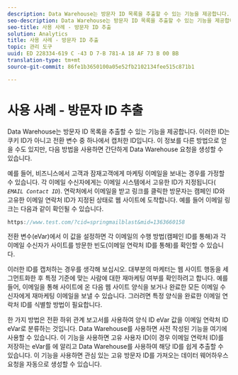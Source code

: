```yaml
---
description: Data Warehouse는 방문자 ID 목록을 추출할 수 있는 기능을 제공합니다. 이러한 ID는 쿠키 ID가 아니고 전환 변수 중 하나에서 캡처한 ID입니다. 이 정보를 다른 방법으로 얻을 수도 있지만, 다음 방법을 사용하면 간단하게 Data Warehouse 요청을 생성할 수 있습니다.
seo-description: Data Warehouse는 방문자 ID 목록을 추출할 수 있는 기능을 제공합니다. 이러한 ID는 쿠키 ID가 아니고 전환 변수 중 하나에서 캡처한 ID입니다. 이 정보를 다른 방법으로 얻을 수도 있지만, 다음 방법을 사용하면 간단하게 Data Warehouse 요청을 생성할 수 있습니다.
seo-title: 사용 사례 - 방문자 ID 추출
solution: Analytics
title: 사용 사례 - 방문자 ID 추출
topic: 관리 도구
uuid: ED 228334-619 C -43 D 7-B 781-A 18 AF 73 B 00 BB
translation-type: tm+mt
source-git-commit: 86fe1b3650100a05e52fb2102134fee515c871b1

---
```



# 사용 사례 - 방문자 ID 추출

Data Warehouse는 방문자 ID 목록을 추출할 수 있는 기능을 제공합니다. 이러한 ID는 쿠키 ID가 아니고 전환 변수 중 하나에서 캡처한 ID입니다. 이 정보를 다른 방법으로 얻을 수도 있지만, 다음 방법을 사용하면 간단하게 Data Warehouse 요청을 생성할 수 있습니다.

예를 들어, 비즈니스에서 고객과 잠재고객에게 마케팅 이메일을 보내는 경우를 가정할 수 있습니다. 각 이메일 수신자에게는 이메일 시스템에서 고유한 ID가 지정됩니다( *`EMAIL Contact ID`*). 연락처에서 이메일을 받고 링크를 클릭한 방문자는 캠페인 ID와 고유한 이메일 연락처 ID가 지정된 상태로 웹 사이트에 도착합니다. 예를 들어 이메일 링크는 다음과 같이 확인될 수 있습니다.

```js
https://www.test.com/?cid=springmailblast&mid=1363660158
```

전환 변수(eVar)에서 이 값을 설정하면 각 이메일의 수행 방법(캠페인 ID를 통해)과 각 이메일 수신자가 사이트를 방문한 빈도(이메일 연락처 ID를 통해)를 확인할 수 있습니다.

이러한 ID를 캡처하는 경우를 생각해 보십시오. 대부분의 마케터는 웹 사이트 행동을 세그먼트화한 후 특정 기준에 맞는 사람에 대한 재마케팅 여부를 확인하려고 합니다. 예를 들어, 이메일을 통해 사이트에 온 다음 웹 사이트 양식을 보거나 완료한 모든 이메일 수신자에게 재마케팅 이메일을 보낼 수 있습니다. 그러려면 특정 양식을 완료한 이메일 연락처 ID를 식별할 방법이 필요합니다.

한 가지 방법은 전환 하위 관계 보고서를 사용하여 양식 ID eVar 값을 이메일 연락처 ID eVar로 분류하는 것입니다. Data Warehouse를 사용하면 사전 작성된 기능을 여기에 사용할 수 있습니다. 이 기능을 사용하면 고유 사용자 ID(이 경우 이메일 연락처 ID)를 저장하는 eVar를 에 알리고 Data Warehouse를 사용하여 해당 ID를 쉽게 추출할 수 있습니다. 이 기능을 사용하면 관심 있는 고유 방문자 ID를 가져오는 데이터 웨어하우스 요청을 자동으로 생성할 수 있습니다.
